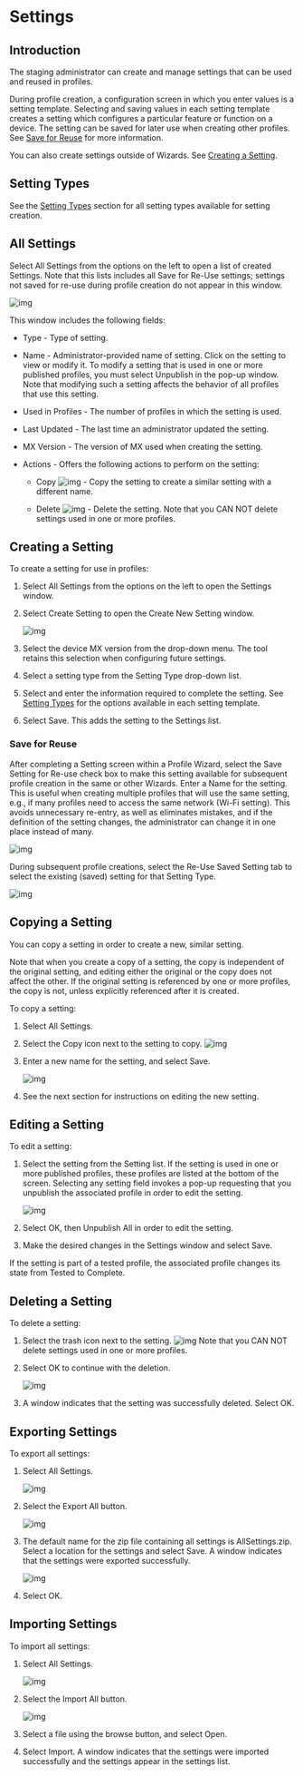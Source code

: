 # Settings

## Introduction
The staging administrator can create and manage settings that can be used and reused in profiles.

During profile creation, a configuration screen in which you enter values is a setting template. Selecting and saving values in each setting template creates a setting which configures a particular feature or function on a device. The setting can be saved for later use when creating other profiles. See [Save for Reuse](../settingconfig?Save%20for%20Reuse) for more information.

You can also create settings outside of Wizards. See [Creating a Setting](../settingconfig?Creating%20a%20Setting).

## Setting Types
See the [Setting Types](../CSPreference) section for all setting types available for setting creation.

## All Settings
Select All Settings from the options on the left to open a list of created Settings. Note that this lists includes all Save for Re-Use settings;  settings not saved for re-use during profile creation do not appear in this window.

![img](images/settings_home.jpg)

This window includes the following fields:

* Type - Type of setting.

* Name - Administrator-provided name of setting. Click on the setting to view or modify it. To modify a setting that is used in one or more published profiles, you must select Unpublish in the pop-up window. Note that modifying such a setting  affects the behavior of all profiles that use this setting.

* Used in Profiles - The number of profiles in which the setting is used.

* Last Updated - The last time an administrator updated the setting.

* MX Version - The version of MX used when creating the setting.

* Actions - Offers the following actions to perform on the setting:

    * Copy ![img](images/icon_copy.jpg) - Copy the setting to create a similar setting with a different name.

    * Delete ![img](images/icon_trash.jpg) - Delete the setting. Note that you CAN NOT delete settings used in one or more profiles. 


## Creating a Setting

To create a setting for use in profiles:

1. Select All Settings from the options on the left to open the Settings window. 
 
2. Select Create Setting to open the Create New Setting window. 

    ![img](images/Settings_createnew_wifi.jpg)

3. Select the device MX version from the drop-down menu. The tool retains this selection when configuring future settings.

4. Select a setting type from the Setting Type drop-down list.

5. Select and enter the information required to complete the setting. See [Setting Types](../CSPreference) for the options available in each setting template.

6. Select Save. This adds the setting to the Settings list.

### Save for Reuse
After completing a Setting screen within a Profile Wizard, select the Save Setting for Re-use check box to make this setting available for subsequent profile creation in the same or other Wizards. Enter a Name for the setting. This is useful when creating multiple profiles that will use the same setting, e.g., if many profiles need to access the same network (Wi-Fi setting). This avoids unnecessary re-entry, as well as eliminates mistakes, and if the definition of the setting changes, the administrator can change it in one place instead of many.

![img](images/SaveforReuse.jpg)


During subsequent profile creations, select the Re-Use Saved Setting tab to select the existing (saved) setting for that Setting Type.

![img](images/ReuseSavedSetting.jpg)

## Copying a Setting

You can copy a setting in order to create a new, similar setting. 

Note that when you create a copy of a setting, the copy is independent of the original setting, and editing either the original or the copy does not affect the other. If the original setting is referenced by one or more profiles, the copy is not, unless explicitly referenced after it is created.  

To copy a setting:

1. Select All Settings.

2. Select the Copy icon next to the setting to copy. ![img](images/icon_copy.jpg)

3. Enter a new name for the setting, and select Save. 

    ![img](images/setting_copy_name.jpg)

4. See the next section for instructions on editing the new setting.

## Editing a Setting

To edit a setting:

1. Select the setting from the Setting list. If the setting is used in one or more published profiles, these profiles are listed at the bottom of the screen. Selecting any setting field invokes a pop-up requesting that you unpublish the associated profile in order to edit the setting.


    ![img](images/Settings_Edit_Unpublish.jpg)

2. Select OK, then Unpublish All in order to edit the setting. 

3. Make the desired changes in the Settings window and select Save.

If the setting is part of a tested profile, the associated profile changes its state from Tested to Complete.

## Deleting a Setting

To delete a setting:

1. Select the trash icon next to the setting. ![img](images/icon_trash.jpg)  Note that you CAN NOT delete settings used in one or more profiles.

2. Select OK to continue with the deletion.

    ![img](images/setting_delete.jpg)

3. A window indicates that the setting was successfully deleted. Select OK.

## Exporting Settings

To export all settings:

1. Select All Settings.

    ![img](images/AllSettings.jpg)

2. Select the Export All button.

    ![img](images/Export_allsettings.jpg)

3. The default name for the zip file containing all settings is AllSettings.zip. Select a location for the settings and select Save. A window indicates that the settings were exported successfully.

    ![img](images/Export_allsettings_success.jpg)

4. Select OK.

## Importing Settings

To import all settings:

1. Select All Settings.

    ![img](images/AllSettings.jpg)

2. Select the Import All button.

    ![img](images/importsettings1.jpg)

3. Select a file using the browse button, and select Open.

4. Select Import. A window indicates that the settings were imported successfully and the settings appear in the settings list.
